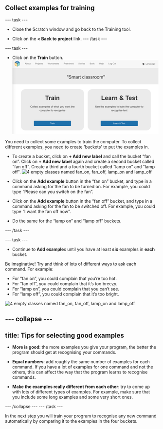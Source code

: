 ## Collect examples for training

--- task ---
+ Close the Scratch window and go back to the Training tool.

+ Click on the **< Back to project** link.
--- /task ---

--- task ---
+ Click on the **Train** button.
![Project main menu](images/project-train-annotated.png)

You need to collect some examples to train the computer. To collect different examples, you need to create 'buckets' to put the examples in.

+ To create a bucket, click on **+ Add new label** and call the bucket “fan on”. Click on **+ Add new label** again and create a second bucket called “fan off”. Create a third and a fourth bucket called “lamp on” and "lamp off".
![4 empty classes named fan_on, fan_off, lamp_on and lamp_off](images/empty-buckets.png)

+ Click on the **Add example** button in the “fan on” bucket, and type in a command asking for the fan to be turned on. For example, you could type “Please can you switch on the fan”. 

+ Click on the **Add example** button in the “fan off” bucket, and type in a command asking for the fan to be switched off. For example, you could type “I want the fan off now”.

+ Do the same for the “lamp on” and “lamp off” buckets.

--- /task ---

--- task ---
+ Continue to **Add example**s until you have at least **six** examples in **each** bucket.

Be imaginative! Try and think of lots of different ways to ask each command. For example: 

+ For “fan on”, you could complain that you’re too hot. 
+ For “fan off”, you could complain that it’s too breezy. 
+ For “lamp on”, you could complain that you can’t see. 
+ For “lamp off”, you could complain that it’s too bright.

![4 empty classes named fan_on, fan_off, lamp_on and lamp_off](images/full-buckets.png)

--- collapse ---
---
title: Tips for selecting good examples
---
+ **More is good**: the more examples you give your program, the better the program should get at recognising your commands. 

+ **Equal numbers**: add roughly the same number of examples for each command. If you have a lot of examples for one command and not the others, this can affect the way that the program learns to recognise commands. 

+ **Make the examples really different from each other**: try to come up with lots of different types of examples. For example, make sure that you include some long examples and some very short ones.

--- /collapse ---
--- /task ---

In the next step you will train your program to recognise any new command automatically by comparing it to the examples in the four buckets.
